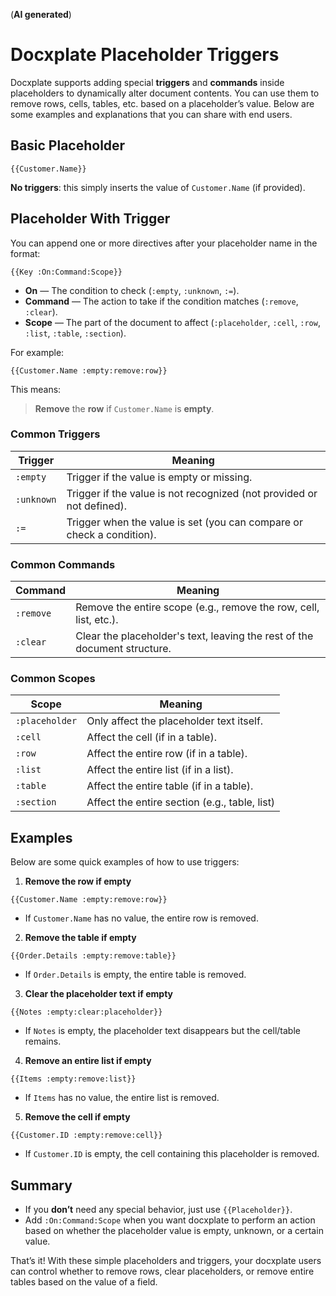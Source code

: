 (__AI generated__)

# Docxplate Placeholder Triggers

Docxplate supports adding special **triggers** and **commands** inside placeholders to dynamically alter document contents. You can use them to remove rows, cells, tables, etc. based on a placeholder’s value. Below are some examples and explanations that you can share with end users.

## Basic Placeholder
```
{{Customer.Name}}
```

**No triggers**: this simply inserts the value of `Customer.Name` (if provided).

## Placeholder With Trigger

You can append one or more directives after your placeholder name in the format:

```
{{Key :On:Command:Scope}}
```

- **On** — The condition to check (`:empty`, `:unknown`, `:=`).
- **Command** — The action to take if the condition matches (`:remove`, `:clear`).
- **Scope** — The part of the document to affect (`:placeholder`, `:cell`, `:row`, `:list`, `:table`, `:section`).

For example:
```
{{Customer.Name :empty:remove:row}}
```

This means:
> **Remove** the **row** if `Customer.Name` is **empty**.

### Common Triggers

| Trigger       | Meaning                                                              |
|---------------|----------------------------------------------------------------------|
| `:empty`      | Trigger if the value is empty or missing.                            |
| `:unknown`    | Trigger if the value is not recognized (not provided or not defined).|
| `:=`          | Trigger when the value is set (you can compare or check a condition).|

### Common Commands

| Command    | Meaning                                                                     |
|------------|-----------------------------------------------------------------------------|
| `:remove`  | Remove the entire scope (e.g., remove the row, cell, list, etc.).           |
| `:clear`   | Clear the placeholder's text, leaving the rest of the document structure.   |

### Common Scopes

| Scope            | Meaning                                      |
|------------------|----------------------------------------------|
| `:placeholder`   | Only affect the placeholder text itself.     |
| `:cell`          | Affect the cell (if in a table).             |
| `:row`           | Affect the entire row (if in a table).       |
| `:list`          | Affect the entire list (if in a list).       |
| `:table`         | Affect the entire table (if in a table).     |
| `:section`       | Affect the entire section (e.g., table, list)|

## Examples

Below are some quick examples of how to use triggers:

1. **Remove the row if empty**  
```
{{Customer.Name :empty:remove:row}}
```
- If `Customer.Name` has no value, the entire row is removed.

2. **Remove the table if empty**  
```
{{Order.Details :empty:remove:table}}
```

- If `Order.Details` is empty, the entire table is removed.

3. **Clear the placeholder text if empty**  
```
{{Notes :empty:clear:placeholder}}
```
- If `Notes` is empty, the placeholder text disappears but the cell/table remains.

4. **Remove an entire list if empty**  
```
{{Items :empty:remove:list}}
```
- If `Items` has no value, the entire list is removed.

5. **Remove the cell if empty**  
```
{{Customer.ID :empty:remove:cell}}
```
- If `Customer.ID` is empty, the cell containing this placeholder is removed.

## Summary

- If you **don’t** need any special behavior, just use `{{Placeholder}}`.
- Add `:On:Command:Scope` when you want docxplate to perform an action based on whether the placeholder value is empty, unknown, or a certain value.

That’s it! With these simple placeholders and triggers, your docxplate users can control whether to remove rows, clear placeholders, or remove entire tables based on the value of a field.
